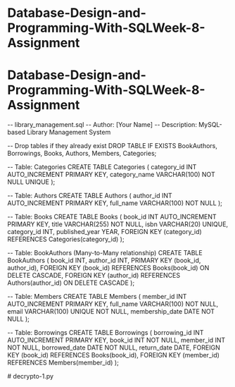 # Database-Design-and-Programming-With-SQLWeek-8-Assignment
# Database-Design-and-Programming-With-SQLWeek-8-Assignment
-- library_management.sql
-- Author: [Your Name]
-- Description: MySQL-based Library Management System

-- Drop tables if they already exist
DROP TABLE IF EXISTS BookAuthors, Borrowings, Books, Authors, Members, Categories;

-- Table: Categories
CREATE TABLE Categories (
    category_id INT AUTO_INCREMENT PRIMARY KEY,
    category_name VARCHAR(100) NOT NULL UNIQUE
);

-- Table: Authors
CREATE TABLE Authors (
    author_id INT AUTO_INCREMENT PRIMARY KEY,
    full_name VARCHAR(100) NOT NULL
);

-- Table: Books
CREATE TABLE Books (
    book_id INT AUTO_INCREMENT PRIMARY KEY,
    title VARCHAR(255) NOT NULL,
    isbn VARCHAR(20) UNIQUE,
    category_id INT,
    published_year YEAR,
    FOREIGN KEY (category_id) REFERENCES Categories(category_id)
);

-- Table: BookAuthors (Many-to-Many relationship)
CREATE TABLE BookAuthors (
    book_id INT,
    author_id INT,
    PRIMARY KEY (book_id, author_id),
    FOREIGN KEY (book_id) REFERENCES Books(book_id) ON DELETE CASCADE,
    FOREIGN KEY (author_id) REFERENCES Authors(author_id) ON DELETE CASCADE
);

-- Table: Members
CREATE TABLE Members (
    member_id INT AUTO_INCREMENT PRIMARY KEY,
    full_name VARCHAR(100) NOT NULL,
    email VARCHAR(100) UNIQUE NOT NULL,
    membership_date DATE NOT NULL
);

-- Table: Borrowings
CREATE TABLE Borrowings (
    borrowing_id INT AUTO_INCREMENT PRIMARY KEY,
    book_id INT NOT NULL,
    member_id INT NOT NULL,
    borrowed_date DATE NOT NULL,
    return_date DATE,
    FOREIGN KEY (book_id) REFERENCES Books(book_id),
    FOREIGN KEY (member_id) REFERENCES Members(member_id)
);

#   d e c r y p t o - 1 . p y  
 